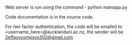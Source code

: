 Web server is run using the command - python mainapp.py    

Code documentation is in the source code.  
  
For two factor authentication, the code will be emailed to <username_here>@aucklanduni.ac.nz, the sender will be 2effayycompsys302@gmail.com.   
